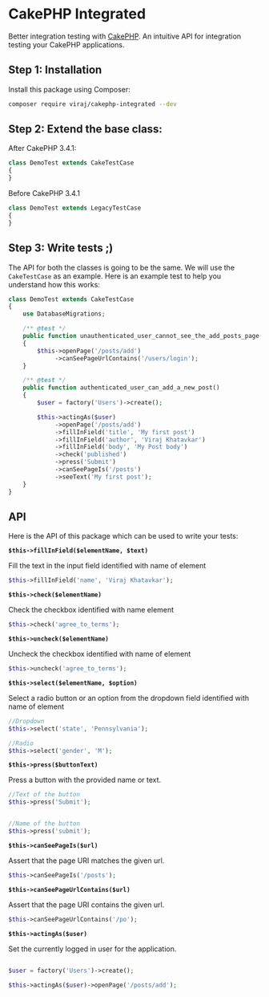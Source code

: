 # CakePHP Integrated
Better integration testing with [CakePHP](https://cakephp.org). An intuitive API for integration testing your CakePHP applications.

## Step 1: Installation
Install this package using Composer:

```bash
composer require viraj/cakephp-integrated --dev
```

## Step 2: Extend the base class:

After CakePHP 3.4.1:

```php
class DemoTest extends CakeTestCase
{
}
```

Before CakePHP 3.4.1

```php
class DemoTest extends LegacyTestCase
{
}
```

## Step 3: Write tests ;)

The API for both the classes is going to be the same. We will use the `CakeTestCase` as an example. Here is an example test to help you understand how this works:

```php
class DemoTest extends CakeTestCase
{
    use DatabaseMigrations;

    /** @test */
    public function unauthenticated_user_cannot_see_the_add_posts_page()
    {
        $this->openPage('/posts/add')
             ->canSeePageUrlContains('/users/login');
    }

    /** @test */
    public function authenticated_user_can_add_a_new_post()
    {
        $user = factory('Users')->create();

        $this->actingAs($user)
             ->openPage('/posts/add')
             ->fillInField('title', 'My first post')
             ->fillInField('author', 'Viraj Khatavkar')
             ->fillInField('body', 'My Post body')
             ->check('published')
             ->press('Submit')
             ->canSeePageIs('/posts')
             ->seeText('My first post');
    }
}
``` 

## API
Here is the API of this package which can be used to write your tests:

**`$this->fillInField($elementName, $text)`**

Fill the text in the input field identified with name of element

```php
$this->fillInField('name', 'Viraj Khatavkar');
```

**`$this->check($elementName)`**

Check the checkbox identified with name element

```php
$this->check('agree_to_terms');
```

**`$this->uncheck($elementName)`**

Uncheck the checkbox identified with name of element

```php
$this->uncheck('agree_to_terms');
```

**`$this->select($elementName, $option)`**

Select a radio button or an option from the dropdown field identified with name of element

```php
//Dropdown
$this->select('state', 'Pennsylvania');

//Radio
$this->select('gender', 'M');
```

**`$this->press($buttonText)`**

Press a button with the provided name or text.

```php
//Text of the button
$this->press('Submit');


//Name of the button
$this->press('submit');
```

**`$this->canSeePageIs($url)`**

Assert that the page URI matches the given url.

```php
$this->canSeePageIs('/posts');
```

**`$this->canSeePageUrlContains($url)`**

Assert that the page URI contains the given url.

```php
$this->canSeePageUrlContains('/po');
```

**`$this->actingAs($user)`**

Set the currently logged in user for the application.

```php

$user = factory('Users')->create();

$this->actingAs($user)->openPage('/posts/add');
```
